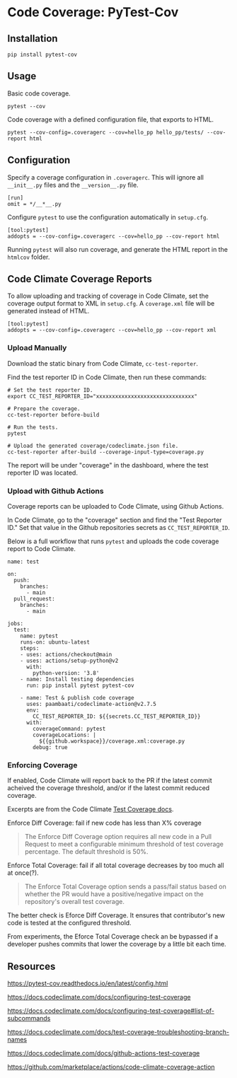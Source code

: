 
# Code Coverage: PyTest-Cov

## Installation

```
pip install pytest-cov
```

## Usage

Basic code coverage.

```
pytest --cov
```

Code coverage with a defined configuration file, that exports to HTML.

```
pytest --cov-config=.coveragerc --cov=hello_pp hello_pp/tests/ --cov-report html
```

## Configuration

Specify a coverage configuration in `.coveragerc`. This will ignore all `__init__.py` files and the `__version__.py` file.

```
[run]
omit = */__*__.py
```

Configure `pytest` to use the configuration automatically in `setup.cfg`.

```
[tool:pytest]
addopts = --cov-config=.coveragerc --cov=hello_pp --cov-report html
```

Running `pytest` will also run coverage, and generate the HTML report in the `htmlcov` folder.


## Code Climate Coverage Reports

To allow uploading and tracking of coverage in Code Climate, set the coverage output
format to XML in `setup.cfg`. A `coverage.xml` file will be generated instead of HTML.

```
[tool:pytest]
addopts = --cov-config=.coveragerc --cov=hello_pp --cov-report xml
```

### Upload Manually

Download the static binary from Code Climate, `cc-test-reporter`.

Find the test reporter ID in Code Climate, then run these commands:

```
# Set the test reporter ID.
export CC_TEST_REPORTER_ID="xxxxxxxxxxxxxxxxxxxxxxxxxxxxxxx"

# Prepare the coverage.
cc-test-reporter before-build

# Run the tests.
pytest

# Upload the generated coverage/codeclimate.json file.
cc-test-reporter after-build --coverage-input-type=coverage.py
```

The report will be under "coverage" in the dashboard, where the test
reporter ID was located.


### Upload with Github Actions

Coverage reports can be uploaded to Code Climate, using Github Actions.

In Code Climate, go to the "coverage" section and find the "Test Reporter ID."
Set that value in the Github repositories secrets as `CC_TEST_REPORTER_ID`.

Below is a full workflow that runs `pytest` and uploads the code coverage report to Code Climate.


```
name: test

on:
  push:
    branches:
      - main
  pull_request:
    branches:
      - main

jobs:
  test:
    name: pytest
    runs-on: ubuntu-latest
    steps:
    - uses: actions/checkout@main
    - uses: actions/setup-python@v2
      with:
        python-version: '3.8'
    - name: Install testing dependencies
      run: pip install pytest pytest-cov

    - name: Test & publish code coverage
      uses: paambaati/codeclimate-action@v2.7.5
      env:
        CC_TEST_REPORTER_ID: ${{secrets.CC_TEST_REPORTER_ID}}
      with:
        coverageCommand: pytest
        coverageLocations: |
          ${{github.workspace}}/coverage.xml:coverage.py
        debug: true
```

### Enforcing Coverage

If enabled, Code Climate will report back to the PR if the latest commit
acheived the coverage threshold, and/or if the latest commit reduced coverage.

Excerpts are from the Code Climate [Test Coverage docs](https://docs.codeclimate.com/docs/configuring-your-analysis#test-coverage).

Enforce Diff Coverage: fail if new code has less than X% coverage

> The Enforce Diff Coverage option requires all new code in a Pull Request to
> meet a configurable minimum threshold of test coverage percentage. The
> default threshold is 50%.

Enforce Total Coverage: fail if all total coverage decreases by too much all at once(?).

> The Enforce Total Coverage option sends a pass/fail status based on whether
> the PR would have a positive/negative impact on the repository's overall test
> coverage.


The better check is Eforce Diff Coverage. It ensures that contributor's new code is tested at the configured threshold.

From experiments, the Eforce Total Coverage check an be bypassed if a developer pushes commits that lower the coverage by a little bit each time.


## Resources

https://pytest-cov.readthedocs.io/en/latest/config.html

https://docs.codeclimate.com/docs/configuring-test-coverage

https://docs.codeclimate.com/docs/configuring-test-coverage#list-of-subcommands

https://docs.codeclimate.com/docs/test-coverage-troubleshooting-branch-names

https://docs.codeclimate.com/docs/github-actions-test-coverage

https://github.com/marketplace/actions/code-climate-coverage-action

